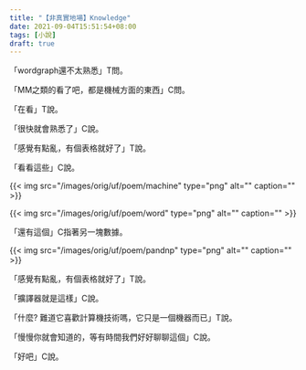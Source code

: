 ```yaml
---
title: "【非真實地場】Knowledge"
date: 2021-09-04T15:51:54+08:00
tags: [小說]
draft: true
---
```


「wordgraph還不太熟悉」T問。

「MM之類的看了吧，都是機械方面的東西」C問。

「在看」T說。

「很快就會熟悉了」C說。

「感覺有點亂，有個表格就好了」T說。

「看看這些」C說。

{{< img src="/images/orig/uf/poem/machine" type="png" alt="" caption="" >}}

{{< img src="/images/orig/uf/poem/word" type="png" alt="" caption="" >}}

「還有這個」C指著另一塊數據。

{{< img src="/images/orig/uf/poem/pandnp" type="png" alt="" caption="" >}}

「感覺有點亂，有個表格就好了」T說。

「擴譯器就是這樣」C說。

「什麼? 難道它喜歡計算機技術嗎，它只是一個機器而已」T說。

「慢慢你就會知道的，等有時間我們好好聊聊這個」C說。

「好吧」C說。